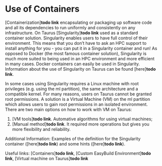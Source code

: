 # Use of Containers

[Containerization]**todo link** encapsulating or packaging up software code and all its dependencies to run
uniformly and consistently on any infrastructure. On Taurus [Singularity]**todo link** used as a standard
container solution. Singularity enables users to have full control of their environment. This means
that you don’t have to ask an HPC support to install anything for you - you can put it in a
Singularity container and run! As opposed to Docker (the most famous container solution),
Singularity is much more suited to being used in an HPC environment and more efficient in many
cases. Docker containers can easily be used in Singularity. Information about the use of Singularity
on Taurus can be found [here]**todo link**.

In some cases using Singularity requires a Linux machine with root privileges (e.g. using the ml
partition), the same architecture and a compatible kernel. For many reasons, users on Taurus cannot
be granted root permissions. A solution is a Virtual Machine (VM) on the ml partition which allows
users to gain root permissions in an isolated environment. There are two main options on how to work
with VM on Taurus:

  1. [VM tools]**todo link**. Automative algorithms for using virtual machines;
  1. [Manual method]**todo link**. It required more operations but gives you more flexibility and reliability.

Additional Information: Examples of the definition for the Singularity container ([here]**todo link**) and
some hints ([here]**todo link**).

Useful links: [Containers]**todo link**, [Custom EasyBuild Environment]**todo link**, [Virtual machine on
Taurus]**todo link**
